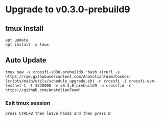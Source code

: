 # Upgrade to v0.3.0-prebuild9

## tmux Install
```shell
apt update
apt install -y tmux
```

## Auto Update
```shell
tmux new -s crossfi-v030-prebuild9 "bash <(curl -s https://raw.githubusercontent.com/AnatolianTeam/Cosmos-Scripts/main/utils/schedule_upgrade.sh) -n crossfi -i crossfi-evm-testnet-1 -t 3520000 -v v0.3.0-prebuild9 -b crossfid -c https://github.com/AnatolianTeam"
```

### Exit tmux session
`press CTRL+B then leave hands and then press D`
